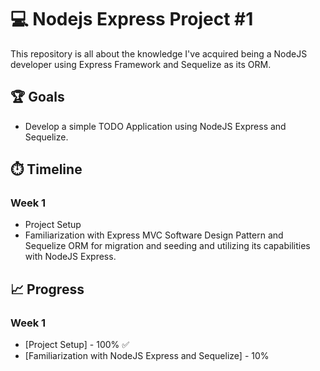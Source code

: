 # 💻 Nodejs Express Project #1

This repository is all about the knowledge I've acquired being a NodeJS developer using Express Framework and 
Sequelize as its ORM.

## 🏆 Goals
* Develop a simple TODO Application using NodeJS Express and Sequelize.

## ⏱️ Timeline
### Week 1
* Project Setup
* Familiarization with Express MVC Software Design Pattern and Sequelize ORM for migration and seeding and utilizing 
  its capabilities with NodeJS Express.

##  📈 Progress
### Week 1
* [Project Setup] - 100% ✅
* [Familiarization with NodeJS Express and Sequelize] - 10%